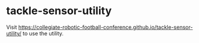# tackle-sensor-utility

Visit https://collegiate-robotic-football-conference.github.io/tackle-sensor-utility/ to use the utility.